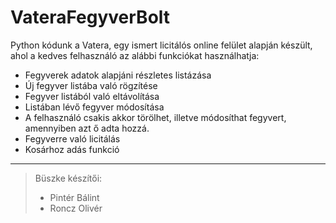 # VateraFegyverBolt
Python kódunk a Vatera, egy ismert licitálós online felület alapján készült, ahol a kedves felhasználó az alábbi funkciókat használhatja:
- Fegyverek adatok alapjáni részletes listázása
- Új fegyver listába való rögzítése
- Fegyver listából való eltávolítása
- Listában lévő fegyver módosítása
- A felhasználó csakis akkor törölhet, illetve módosíthat fegyvert, amennyiben azt ő adta hozzá.
- Fegyverre való licitálás
- Kosárhoz adás funkció

_____________________
>Büszke készítői:
>- Pintér Bálint
>- Roncz Olivér
